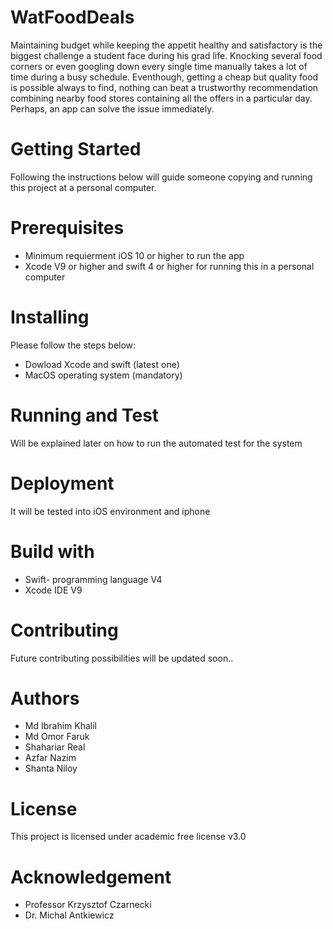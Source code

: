 # WatFoodDeals

Maintaining budget while keeping the appetit healthy and satisfactory is the biggest challenge a student face during his grad life.
Knocking several food corners or even googling down every single time manually takes a lot of time during a busy schedule. 
Eventhough, getting a cheap but quality food is possible always to find, nothing can beat a trustworthy recommendation combining 
nearby food stores containing all the offers in a particular day. Perhaps, an app can solve the issue immediately.

# Getting Started

Following the instructions below will guide someone copying and running this project at a personal computer. 

# Prerequisites


*  Minimum requierment iOS 10 or higher to run the app 
*  Xcode V9 or higher and swift 4 or higher for running this in a personal computer

# Installing

Please follow the steps below:

*  Dowload Xcode and swift (latest one)
*  MacOS operating system (mandatory)

# Running and Test

Will be explained later on how to run the automated test for the system


# Deployment

It will be tested into iOS environment and iphone

# Build with

*  Swift- programming language V4
*  Xcode IDE V9

# Contributing

Future contributing possibilities will be updated soon..

# Authors

*  Md Ibrahim Khalil
*  Md Omor Faruk
*  Shahariar Real
*  Azfar Nazim
*  Shanta Niloy

# License

This project is licensed under academic free license v3.0

# Acknowledgement

*  Professor Krzysztof Czarnecki
*  Dr. Michal Antkiewicz
 













